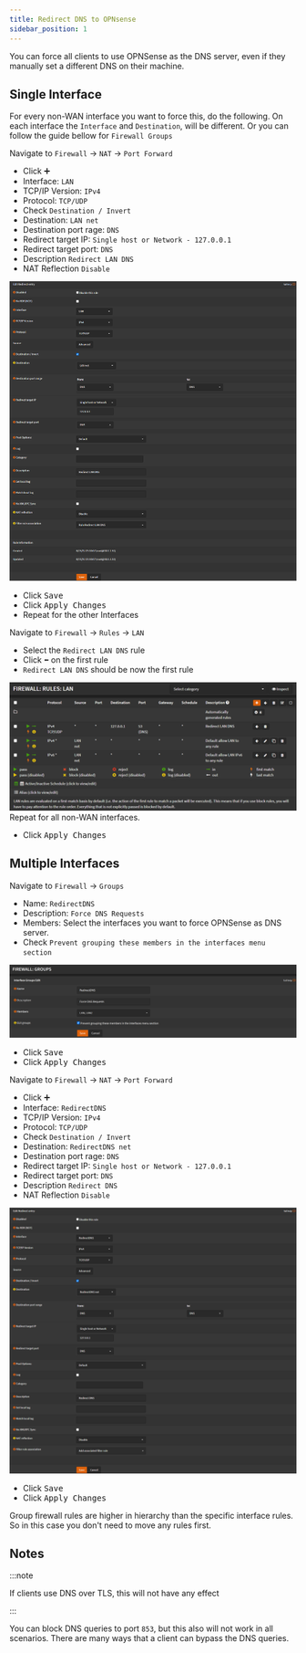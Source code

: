 ```yaml
---
title: Redirect DNS to OPNsense
sidebar_position: 1
---
```


You can force all clients to use OPNSense as the DNS server,
even if they manually set a different DNS on their machine.

## Single Interface

For every non-WAN interface you want to force this, do the following.
On each interface the `Interface` and `Destination`, will be different.
Or you can follow the guide bellow for `Firewall Groups`

Navigate to `Firewall` -> `NAT` -> `Port Forward`

- Click <kbd>➕</kbd>
- Interface: `LAN`
- TCP/IP Version: `IPv4`
- Protocol: `TCP/UDP`
- Check `Destination / Invert`
- Destination: `LAN net`
- Destination port rage: `DNS`
- Redirect target IP: `Single host or Network - 127.0.0.1`
- Redirect target port: `DNS`
- Description `Redirect LAN DNS`
- NAT Reflection `Disable`

![redirect-dns](img/redirect-dns.png)

- Click <kbd>Save</kbd>
- Click <kbd>Apply Changes</kbd>
- Repeat for the other Interfaces

Navigate to `Firewall` -> `Rules` -> `LAN`

- Select the `Redirect LAN DNS` rule
- Click <kbd>⬅️</kbd> on the first rule
- `Redirect LAN DNS` should be now the first rule

![redirect-dns-rule](img/redirect-dns-rule.png)
Repeat for all non-WAN interfaces.

- Click <kbd>Apply Changes</kbd>

## Multiple Interfaces

Navigate to `Firewall` -> `Groups`

- Name: `RedirectDNS`
- Description: `Force DNS Requests`
- Members: Select the interfaces you want to force OPNSense as DNS server.
- Check `Prevent grouping these members in the interfaces menu section`

![redirect-groups](img/redirect-groups.png)

- Click <kbd>Save</kbd>
- Click <kbd>Apply Changes</kbd>

Navigate to `Firewall` -> `NAT` -> `Port Forward`

- Click <kbd>➕</kbd>
- Interface: `RedirectDNS`
- TCP/IP Version: `IPv4`
- Protocol: `TCP/UDP`
- Check `Destination / Invert`
- Destination: `RedirectDNS net`
- Destination port rage: `DNS`
- Redirect target IP: `Single host or Network - 127.0.0.1`
- Redirect target port: `DNS`
- Description `Redirect DNS`
- NAT Reflection `Disable`

![redirect-groups-rule](img/redirect-groups-rule.png)

- Click <kbd>Save</kbd>
- Click <kbd>Apply Changes</kbd>

Group firewall rules are higher in hierarchy than the specific interface rules.
So in this case you don't need to move any rules first.

## Notes

:::note

If clients use DNS over TLS, this will not have any effect

:::

You can block DNS queries to port `853`, but this also will not work in all scenarios.
There are many ways that a client can bypass the DNS queries.
